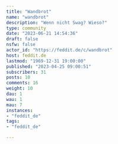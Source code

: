 ```yaml
---
title: "Wandbrot" 
name: "wandbrot"
description: "Wenn nicht Swag? Wieso?"
type: community
date: "2023-06-21 14:54:36"
draft: false
nsfw: false
actor_id: "https://feddit.de/c/wandbrot"
host: feddit.de
lastmod: "1969-12-31 19:00:00"
published: "2023-04-25 09:00:51"
subscribers: 31
posts: 10
comments: 16
weight: 10
dau: 1
wau: 1
mau: 7
instances:
- "feddit_de"
tags: 
- "feddit_de"

---
```

